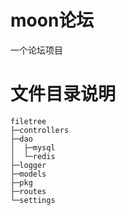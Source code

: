 # moon论坛
一个论坛项目

# 文件目录说明
```
filetree
├─controllers
├─dao
│  ├─mysql
│  └─redis
├─logger
├─models
├─pkg
├─routes
└─settings
```

